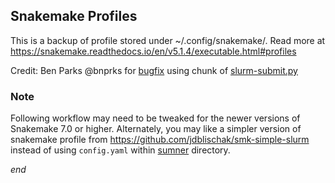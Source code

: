 ## Snakemake Profiles

This is a backup of profile stored under ~/.config/snakemake/.
Read more at https://snakemake.readthedocs.io/en/v5.1.4/executable.html#profiles

Credit: Ben Parks @bnprks for [bugfix](https://github.com/Snakemake-Profiles/slurm/issues/40) using chunk of [slurm-submit.py](https://github.com/bnprks/snakemake-slurm-profile/blob/c967347bbebe123af1533272ae06fa88ba8ec02e/slurm-submit.py#L41-L51)

### Note

Following workflow may need to be tweaked for the newer versions of Snakemake 7.0 or higher. Alternately, you may like a simpler version of snakemake profile from https://github.com/jdblischak/smk-simple-slurm instead of using `config.yaml` within [sumner](sumner/) directory.

_end_
